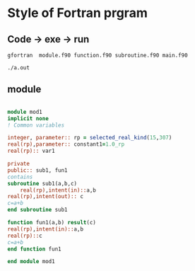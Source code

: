 # Style of Fortran prgram

## Code -> exe -> run

```shell
gfortran  module.f90 function.f90 subroutine.f90 main.f90
```

```shell
./a.out
```

## module

```fortran

module mod1
implicit none
! Common variables

integer, parameter:: rp = selected_real_kind(15,307)
real(rp),parameter:: constant1=1.0_rp
real(rp):: var1

private
public:: sub1, fun1
contains
subroutine sub1(a,b,c)
    real(rp),intent(in)::a,b
real(rp),intent(out):: c
c=a+b
end subroutine sub1

function fun1(a,b) result(c)
real(rp),intent(in)::a,b
real(rp)::c
c=a+b
end function fun1

end module mod1

```
